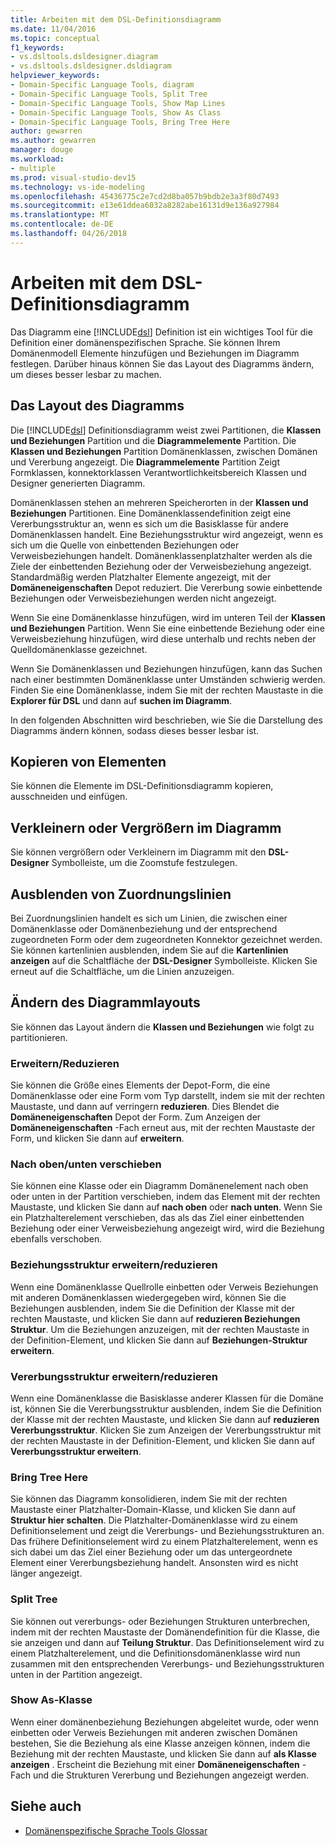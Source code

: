```yaml
---
title: Arbeiten mit dem DSL-Definitionsdiagramm
ms.date: 11/04/2016
ms.topic: conceptual
f1_keywords:
- vs.dsltools.dsldesigner.diagram
- vs.dsltools.dsldesigner.dsldiagram
helpviewer_keywords:
- Domain-Specific Language Tools, diagram
- Domain-Specific Language Tools, Split Tree
- Domain-Specific Language Tools, Show Map Lines
- Domain-Specific Language Tools, Show As Class
- Domain-Specific Language Tools, Bring Tree Here
author: gewarren
ms.author: gewarren
manager: douge
ms.workload:
- multiple
ms.prod: visual-studio-dev15
ms.technology: vs-ide-modeling
ms.openlocfilehash: 45436775c2e7cd2d8ba057b9bdb2e3a3f80d7493
ms.sourcegitcommit: e13e61ddea6032a8282abe16131d9e136a927984
ms.translationtype: MT
ms.contentlocale: de-DE
ms.lasthandoff: 04/26/2018
---
```

# <a name="working-with-the-dsl-definition-diagram"></a>Arbeiten mit dem DSL-Definitionsdiagramm
Das Diagramm eine [!INCLUDE[dsl](../modeling/includes/dsl_md.md)] Definition ist ein wichtiges Tool für die Definition einer domänenspezifischen Sprache. Sie können Ihrem Domänenmodell Elemente hinzufügen und Beziehungen im Diagramm festlegen. Darüber hinaus können Sie das Layout des Diagramms ändern, um dieses besser lesbar zu machen.

## <a name="the-layout-of-the-diagram"></a>Das Layout des Diagramms
 Die [!INCLUDE[dsl](../modeling/includes/dsl_md.md)] Definitionsdiagramm weist zwei Partitionen, die **Klassen und Beziehungen** Partition und die **Diagrammelemente** Partition. Die **Klassen und Beziehungen** Partition Domänenklassen, zwischen Domänen und Vererbung angezeigt. Die **Diagrammelemente** Partition Zeigt Formklassen, konnektorklassen Verantwortlichkeitsbereich Klassen und Designer generierten Diagramm.

 Domänenklassen stehen an mehreren Speicherorten in der **Klassen und Beziehungen** Partitionen. Eine Domänenklassendefinition zeigt eine Vererbungsstruktur an, wenn es sich um die Basisklasse für andere Domänenklassen handelt. Eine Beziehungsstruktur wird angezeigt, wenn es sich um die Quelle von einbettenden Beziehungen oder Verweisbeziehungen handelt. Domänenklassenplatzhalter werden als die Ziele der einbettenden Beziehung oder der Verweisbeziehung angezeigt. Standardmäßig werden Platzhalter Elemente angezeigt, mit der **Domäneneigenschaften** Depot reduziert. Die Vererbung sowie einbettende Beziehungen oder Verweisbeziehungen werden nicht angezeigt.

 Wenn Sie eine Domänenklasse hinzufügen, wird im unteren Teil der **Klassen und Beziehungen** Partition. Wenn Sie eine einbettende Beziehung oder eine Verweisbeziehung hinzufügen, wird diese unterhalb und rechts neben der Quelldomänenklasse gezeichnet.

 Wenn Sie Domänenklassen und Beziehungen hinzufügen, kann das Suchen nach einer bestimmten Domänenklasse unter Umständen schwierig werden. Finden Sie eine Domänenklasse, indem Sie mit der rechten Maustaste in die **Explorer für DSL** und dann auf **suchen im Diagramm**.

 In den folgenden Abschnitten wird beschrieben, wie Sie die Darstellung des Diagramms ändern können, sodass dieses besser lesbar ist.

## <a name="copying-elements"></a>Kopieren von Elementen
 Sie können die Elemente im DSL-Definitionsdiagramm kopieren, ausschneiden und einfügen.

## <a name="zooming-in-or-out-on-the-diagram"></a>Verkleinern oder Vergrößern im Diagramm
 Sie können vergrößern oder Verkleinern im Diagramm mit den **DSL-Designer** Symbolleiste, um die Zoomstufe festzulegen.

## <a name="hiding-map-lines"></a>Ausblenden von Zuordnungslinien
 Bei Zuordnungslinien handelt es sich um Linien, die zwischen einer Domänenklasse oder Domänenbeziehung und der entsprechend zugeordneten Form oder dem zugeordneten Konnektor gezeichnet werden. Sie können kartenlinien ausblenden, indem Sie auf die **Kartenlinien anzeigen** auf die Schaltfläche der **DSL-Designer** Symbolleiste. Klicken Sie erneut auf die Schaltfläche, um die Linien anzuzeigen.

## <a name="changing-the-diagram-layout"></a>Ändern des Diagrammlayouts
 Sie können das Layout ändern die **Klassen und Beziehungen** wie folgt zu partitionieren.

### <a name="expandcollapse"></a>Erweitern/Reduzieren
 Sie können die Größe eines Elements der Depot-Form, die eine Domänenklasse oder eine Form vom Typ darstellt, indem sie mit der rechten Maustaste, und dann auf verringern **reduzieren**. Dies Blendet die **Domäneneigenschaften** Depot der Form. Zum Anzeigen der **Domäneneigenschaften** -Fach erneut aus, mit der rechten Maustaste der Form, und klicken Sie dann auf **erweitern**.

### <a name="move-updown"></a>Nach oben/unten verschieben
 Sie können eine Klasse oder ein Diagramm Domänenelement nach oben oder unten in der Partition verschieben, indem das Element mit der rechten Maustaste, und klicken Sie dann auf **nach oben** oder **nach unten**. Wenn Sie ein Platzhalterelement verschieben, das als das Ziel einer einbettenden Beziehung oder einer Verweisbeziehung angezeigt wird, wird die Beziehung ebenfalls verschoben.

### <a name="expandcollapse-relationships-tree"></a>Beziehungsstruktur erweitern/reduzieren
 Wenn eine Domänenklasse Quellrolle einbetten oder Verweis Beziehungen mit anderen Domänenklassen wiedergegeben wird, können Sie die Beziehungen ausblenden, indem Sie die Definition der Klasse mit der rechten Maustaste, und klicken Sie dann auf **reduzieren Beziehungen Struktur**. Um die Beziehungen anzuzeigen, mit der rechten Maustaste in der Definition-Element, und klicken Sie dann auf **Beziehungen-Struktur erweitern**.

### <a name="expandcollapse-inheritance-tree"></a>Vererbungsstruktur erweitern/reduzieren
 Wenn eine Domänenklasse die Basisklasse anderer Klassen für die Domäne ist, können Sie die Vererbungsstruktur ausblenden, indem Sie die Definition der Klasse mit der rechten Maustaste, und klicken Sie dann auf **reduzieren Vererbungsstruktur**. Klicken Sie zum Anzeigen der Vererbungsstruktur mit der rechten Maustaste in der Definition-Element, und klicken Sie dann auf **Vererbungsstruktur erweitern**.

### <a name="bring-tree-here"></a>Bring Tree Here
 Sie können das Diagramm konsolidieren, indem Sie mit der rechten Maustaste einer Platzhalter-Domain-Klasse, und klicken Sie dann auf **Struktur hier schalten**. Die Platzhalter-Domänenklasse wird zu einem Definitionselement und zeigt die Vererbungs- und Beziehungsstrukturen an. Das frühere Definitionselement wird zu einem Platzhalterelement, wenn es sich dabei um das Ziel einer Beziehung oder um das untergeordnete Element einer Vererbungsbeziehung handelt. Ansonsten wird es nicht länger angezeigt.

### <a name="split-tree"></a>Split Tree
 Sie können out vererbungs- oder Beziehungen Strukturen unterbrechen, indem mit der rechten Maustaste der Domänendefinition für die Klasse, die sie anzeigen und dann auf **Teilung Struktur**. Das Definitionselement wird zu einem Platzhalterelement, und die Definitionsdomänenklasse wird nun zusammen mit den entsprechenden Vererbungs- und Beziehungsstrukturen unten in der Partition angezeigt.

### <a name="show-as-class"></a>Show As-Klasse
 Wenn einer domänenbeziehung Beziehungen abgeleitet wurde, oder wenn einbetten oder Verweis Beziehungen mit anderen zwischen Domänen bestehen, Sie die Beziehung als eine Klasse anzeigen können, indem die Beziehung mit der rechten Maustaste, und klicken Sie dann auf **als Klasse anzeigen** . Erscheint die Beziehung mit einer **Domäneneigenschaften** -Fach und die Strukturen Vererbung und Beziehungen angezeigt werden.

## <a name="see-also"></a>Siehe auch

- [Domänenspezifische Sprache Tools Glossar](http://msdn.microsoft.com/ca5e84cb-a315-465c-be24-76aa3df276aa)